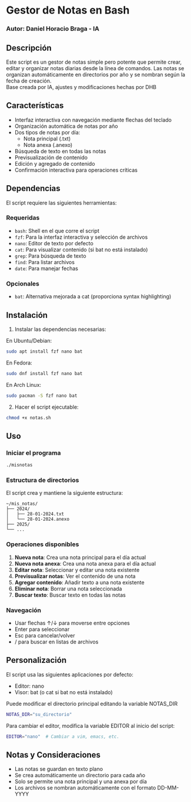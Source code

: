 # Gestor de Notas en Bash
### Autor: Daniel Horacio Braga - IA
## Descripción
Este script es un gestor de notas simple pero potente que permite crear, editar y organizar notas diarias desde la línea de comandos. Las notas se organizan automáticamente en directorios por año y se nombran según la fecha de creación.  
Base creada por IA, ajustes y modificaciones hechas por DHB

## Características
- Interfaz interactiva con navegación mediante flechas del teclado
- Organización automática de notas por año
- Dos tipos de notas por día:
  - Nota principal (.txt)
  - Nota anexa (.anexo)
- Búsqueda de texto en todas las notas
- Previsualización de contenido
- Edición y agregado de contenido
- Confirmación interactiva para operaciones críticas

## Dependencias
El script requiere las siguientes herramientas:

### Requeridas
- `bash`: Shell en el que corre el script
- `fzf`: Para la interfaz interactiva y selección de archivos
- `nano`: Editor de texto por defecto
- `cat`: Para visualizar contenido (si bat no está instalado)
- `grep`: Para búsqueda de texto
- `find`: Para listar archivos
- `date`: Para manejar fechas

### Opcionales
- `bat`: Alternativa mejorada a cat (proporciona syntax highlighting)

## Instalación

1. Instalar las dependencias necesarias:

En Ubuntu/Debian:
```bash
sudo apt install fzf nano bat
```

En Fedora:
```bash
sudo dnf install fzf nano bat
```

En Arch Linux:
```bash
sudo pacman -S fzf nano bat
```

2. Hacer el script ejecutable:
```bash
chmod +x notas.sh
```

## Uso

### Iniciar el programa
```bash
./misnotas
```

### Estructura de directorios
El script crea y mantiene la siguiente estructura:
```
~/mis_notas/
├── 2024/
│   ├── 28-01-2024.txt
│   └── 28-01-2024.anexo
├── 2025/
└── ...
```

### Operaciones disponibles
1. **Nueva nota**: Crea una nota principal para el día actual
2. **Nueva nota anexa**: Crea una nota anexa para el día actual
3. **Editar nota**: Seleccionar y editar una nota existente
4. **Previsualizar notas**: Ver el contenido de una nota
5. **Agregar contenido**: Añadir texto a una nota existente
6. **Eliminar nota**: Borrar una nota seleccionada
7. **Buscar texto**: Buscar texto en todas las notas

### Navegación
- Usar flechas ↑/↓ para moverse entre opciones
- Enter para seleccionar
- Esc para cancelar/volver
- / para buscar en listas de archivos

## Personalización

El script usa las siguientes aplicaciones por defecto:
- Editor: nano
- Visor: bat (o cat si bat no está instalado)

Puede modificar el directorio principal editando la variable NOTAS_DIR
```bash
NOTAS_DIR="su_directorio"
```
Para cambiar el editor, modifica la variable EDITOR al inicio del script:
```bash
EDITOR="nano"  # Cambiar a vim, emacs, etc.
```

## Notas y Consideraciones
- Las notas se guardan en texto plano
- Se crea automáticamente un directorio para cada año
- Solo se permite una nota principal y una anexa por día
- Los archivos se nombran automáticamente con el formato DD-MM-YYYY

